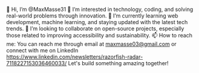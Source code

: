 👋 Hi, I’m @MaxMasse31
👀 I’m interested in technology, coding, and solving real-world problems through innovation.
🌱 I’m currently learning web development, machine learning, and staying updated with the latest tech trends.
💞️ I’m looking to collaborate on open-source projects, especially those related to improving accessibility and sustainability.
📫 How to reach me: You can reach me through email at maxmasse03@gmail.com or connect with me on LinkedIn https://www.linkedin.com/newsletters/razorfish-radar-7118227153036460033/ Let's build something amazing together!

<!---
MaxMasse31/MaxMasse31 is a ✨ special ✨ repository because its `README.md` (this file) appears on your GitHub profile.
You can click the Preview link to take a look at your changes.
--->
